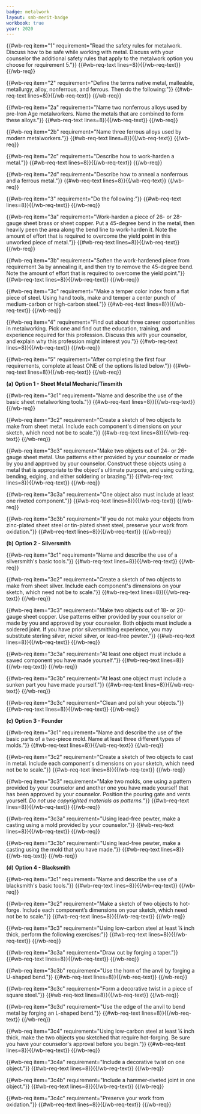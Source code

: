 ```yaml
---
badge: metalwork
layout: smb-merit-badge
workbook: true
year: 2020
---
```



{{#wb-req item="1" requirement="Read the safety rules for metalwork. Discuss how to be safe while working with metal. Discuss with your counselor the additional safety rules that apply to the metalwork option you choose for requirement 5."}}
{{#wb-req-text lines=8}}{{/wb-req-text}}
{{/wb-req}}

{{#wb-req item="2" requirement="Define the terms native metal, malleable, metallurgy, alloy, nonferrous, and ferrous. Then do the following:"}}
{{#wb-req-text lines=8}}{{/wb-req-text}}
{{/wb-req}}

{{#wb-req item="2a" requirement="Name two nonferrous alloys used by pre-Iron Age metalworkers. Name the metals that are combined to form these alloys."}}
{{#wb-req-text lines=8}}{{/wb-req-text}}
{{/wb-req}}

{{#wb-req item="2b" requirement="Name three ferrous alloys used by modern metalworkers."}}
{{#wb-req-text lines=8}}{{/wb-req-text}}
{{/wb-req}}

{{#wb-req item="2c" requirement="Describe how to work-harden a metal."}}
{{#wb-req-text lines=8}}{{/wb-req-text}}
{{/wb-req}}

{{#wb-req item="2d" requirement="Describe how to anneal a nonferrous and a ferrous metal."}}
{{#wb-req-text lines=8}}{{/wb-req-text}}
{{/wb-req}}

{{#wb-req item="3" requirement="Do the following:"}}
{{#wb-req-text lines=8}}{{/wb-req-text}}
{{/wb-req}}

{{#wb-req item="3a" requirement="Work-harden a piece of 26- or 28-gauge sheet brass or sheet copper. Put a 45-degree bend in the metal, then heavily peen the area along the bend line to work-harden it. Note the amount of effort that is required to overcome the yield point in this unworked piece of metal."}}
{{#wb-req-text lines=8}}{{/wb-req-text}}
{{/wb-req}}

{{#wb-req item="3b" requirement="Soften the work-hardened piece from requirement 3a by annealing it, and then try to remove the 45-degree bend. Note the amount of effort that is required to overcome the yield point."}}
{{#wb-req-text lines=8}}{{/wb-req-text}}
{{/wb-req}}

{{#wb-req item="3c" requirement="Make a temper color index from a flat piece of steel. Using hand tools, make and temper a center punch of medium-carbon or high-carbon steel."}}
{{#wb-req-text lines=8}}{{/wb-req-text}}
{{/wb-req}}

{{#wb-req item="4" requirement="Find out about three career opportunities in metalworking. Pick one and find out the education, training, and experience required for this profession. Discuss this with your counselor, and explain why this profession might interest you."}}
{{#wb-req-text lines=8}}{{/wb-req-text}}
{{/wb-req}}

{{#wb-req item="5" requirement="After completing the first four requirements, complete at least ONE of the options listed below."}}
{{#wb-req-text lines=8}}{{/wb-req-text}}
{{/wb-req}}

**(a)** **Option 1 - Sheet Metal Mechanic/Tinsmith**

{{#wb-req item="3c1" requirement="Name and describe the use of the basic sheet metalworking tools."}}
{{#wb-req-text lines=8}}{{/wb-req-text}}
{{/wb-req}}

{{#wb-req item="3c2" requirement="Create a sketch of two objects to make from sheet metal. Include each component's dimensions on your sketch, which need not be to scale."}}
{{#wb-req-text lines=8}}{{/wb-req-text}}
{{/wb-req}}

{{#wb-req item="3c3" requirement="Make two objects out of 24- or 26-gauge sheet metal. Use patterns either provided by your counselor or made by you and approved by your counselor. Construct these objects using a metal that is appropriate to the object's ultimate purpose, and using cutting, bending, edging, and either soldering or brazing."}}
{{#wb-req-text lines=8}}{{/wb-req-text}}
{{/wb-req}}

{{#wb-req item="3c3a" requirement="One object also must include at least one riveted component."}}
{{#wb-req-text lines=8}}{{/wb-req-text}}
{{/wb-req}}

{{#wb-req item="3c3b" requirement="If you do not make your objects from zinc-plated sheet steel or tin-plated sheet steel, preserve your work from oxidation."}}
{{#wb-req-text lines=8}}{{/wb-req-text}}
{{/wb-req}}

**(b)** **Option 2 - Silversmith**

{{#wb-req item="3c1" requirement="Name and describe the use of a silversmith's basic tools."}}
{{#wb-req-text lines=8}}{{/wb-req-text}}
{{/wb-req}}

{{#wb-req item="3c2" requirement="Create a sketch of two objects to make from sheet silver. Include each component's dimensions on your sketch, which need not be to scale."}}
{{#wb-req-text lines=8}}{{/wb-req-text}}
{{/wb-req}}

{{#wb-req item="3c3" requirement="Make two objects out of 18- or 20-gauge sheet copper. Use patterns either provided by your counselor or made by you and approved by your counselor. Both objects must include a soldered joint. If you have prior silversmithing experience, you may substitute sterling silver, nickel silver, or lead-free pewter."}}
{{#wb-req-text lines=8}}{{/wb-req-text}}
{{/wb-req}}

{{#wb-req item="3c3a" requirement="At least one object must include a sawed component you have made yourself."}}
{{#wb-req-text lines=8}}{{/wb-req-text}}
{{/wb-req}}

{{#wb-req item="3c3b" requirement="At least one object must include a sunken part you have made yourself."}}
{{#wb-req-text lines=8}}{{/wb-req-text}}
{{/wb-req}}

{{#wb-req item="3c3c" requirement="Clean and polish your objects."}}
{{#wb-req-text lines=8}}{{/wb-req-text}}
{{/wb-req}}

**(c)** **Option 3 - Founder**

{{#wb-req item="3c1" requirement="Name and describe the use of the basic parts of a two-piece mold. Name at least three different types of molds."}}
{{#wb-req-text lines=8}}{{/wb-req-text}}
{{/wb-req}}

{{#wb-req item="3c2" requirement="Create a sketch of two objects to cast in metal. Include each component's dimensions on your sketch, which need not be to scale."}}
{{#wb-req-text lines=8}}{{/wb-req-text}}
{{/wb-req}}

{{#wb-req item="3c3" requirement="Make two molds, one using a pattern provided by your counselor and another one you have made yourself that has been approved by your counselor. Position the pouring gate and vents yourself. *Do not use copyrighted materials as patterns.*"}}
{{#wb-req-text lines=8}}{{/wb-req-text}}
{{/wb-req}}

{{#wb-req item="3c3a" requirement="Using lead-free pewter, make a casting using a mold provided by your counselor."}}
{{#wb-req-text lines=8}}{{/wb-req-text}}
{{/wb-req}}

{{#wb-req item="3c3b" requirement="Using lead-free pewter, make a casting using the mold that you have made."}}
{{#wb-req-text lines=8}}{{/wb-req-text}}
{{/wb-req}}

**(d)** **Option 4 - Blacksmith**

{{#wb-req item="3c1" requirement="Name and describe the use of a blacksmith's basic tools."}}
{{#wb-req-text lines=8}}{{/wb-req-text}}
{{/wb-req}}

{{#wb-req item="3c2" requirement="Make a sketch of two objects to hot-forge. Include each component’s dimensions on your sketch, which need not be to scale."}}
{{#wb-req-text lines=8}}{{/wb-req-text}}
{{/wb-req}}

{{#wb-req item="3c3" requirement="Using low–carbon steel at least ¼ inch thick, perform the following exercises:"}}
{{#wb-req-text lines=8}}{{/wb-req-text}}
{{/wb-req}}

{{#wb-req item="3c3a" requirement="Draw out by forging a taper."}}
{{#wb-req-text lines=8}}{{/wb-req-text}}
{{/wb-req}}

{{#wb-req item="3c3b" requirement="Use the horn of the anvil by forging a U-shaped bend."}}
{{#wb-req-text lines=8}}{{/wb-req-text}}
{{/wb-req}}

{{#wb-req item="3c3c" requirement="Form a decorative twist in a piece of square steel."}}
{{#wb-req-text lines=8}}{{/wb-req-text}}
{{/wb-req}}

{{#wb-req item="3c3d" requirement="Use the edge of the anvil to bend metal by forging an L-shaped bend."}}
{{#wb-req-text lines=8}}{{/wb-req-text}}
{{/wb-req}}

{{#wb-req item="3c4" requirement="Using low-carbon steel at least ¼ inch thick, make the two objects you sketched that require hot-forging. Be sure you have your counselor's approval before you begin."}}
{{#wb-req-text lines=8}}{{/wb-req-text}}
{{/wb-req}}

{{#wb-req item="3c4a" requirement="Include a decorative twist on one object."}}
{{#wb-req-text lines=8}}{{/wb-req-text}}
{{/wb-req}}

{{#wb-req item="3c4b" requirement="Include a hammer-riveted joint in one object."}}
{{#wb-req-text lines=8}}{{/wb-req-text}}
{{/wb-req}}

{{#wb-req item="3c4c" requirement="Preserve your work from oxidation."}}
{{#wb-req-text lines=8}}{{/wb-req-text}}
{{/wb-req}}

